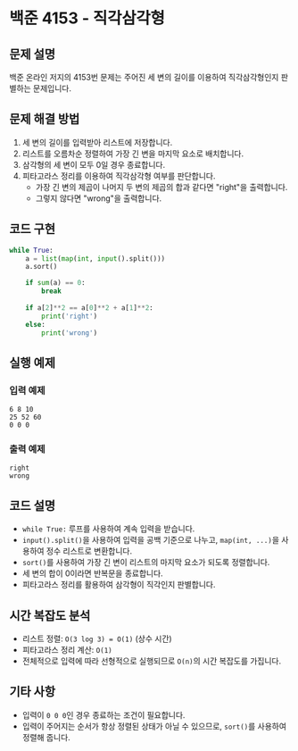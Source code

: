 # 백준 4153 - 직각삼각형

## 문제 설명
백준 온라인 저지의 4153번 문제는 주어진 세 변의 길이를 이용하여 직각삼각형인지 판별하는 문제입니다.

## 문제 해결 방법
1. 세 변의 길이를 입력받아 리스트에 저장합니다.
2. 리스트를 오름차순 정렬하여 가장 긴 변을 마지막 요소로 배치합니다.
3. 삼각형의 세 변이 모두 0일 경우 종료합니다.
4. 피타고라스 정리를 이용하여 직각삼각형 여부를 판단합니다.
   - 가장 긴 변의 제곱이 나머지 두 변의 제곱의 합과 같다면 "right"을 출력합니다.
   - 그렇지 않다면 "wrong"을 출력합니다.

## 코드 구현
```python
while True:
    a = list(map(int, input().split()))
    a.sort()

    if sum(a) == 0:
        break
    
    if a[2]**2 == a[0]**2 + a[1]**2:
        print('right')
    else:
        print('wrong')
```

## 실행 예제
### 입력 예제
```
6 8 10
25 52 60
0 0 0
```
### 출력 예제
```
right
wrong
```

## 코드 설명
- `while True:` 루프를 사용하여 계속 입력을 받습니다.
- `input().split()`을 사용하여 입력을 공백 기준으로 나누고, `map(int, ...)`을 사용하여 정수 리스트로 변환합니다.
- `sort()`를 사용하여 가장 긴 변이 리스트의 마지막 요소가 되도록 정렬합니다.
- 세 변의 합이 0이라면 반복문을 종료합니다.
- 피타고라스 정리를 활용하여 삼각형이 직각인지 판별합니다.

## 시간 복잡도 분석
- 리스트 정렬: `O(3 log 3) = O(1)` (상수 시간)
- 피타고라스 정리 계산: `O(1)`
- 전체적으로 입력에 따라 선형적으로 실행되므로 `O(n)`의 시간 복잡도를 가집니다.

## 기타 사항
- 입력이 `0 0 0`인 경우 종료하는 조건이 필요합니다.
- 입력이 주어지는 순서가 항상 정렬된 상태가 아닐 수 있으므로, `sort()`를 사용하여 정렬해 줍니다.

